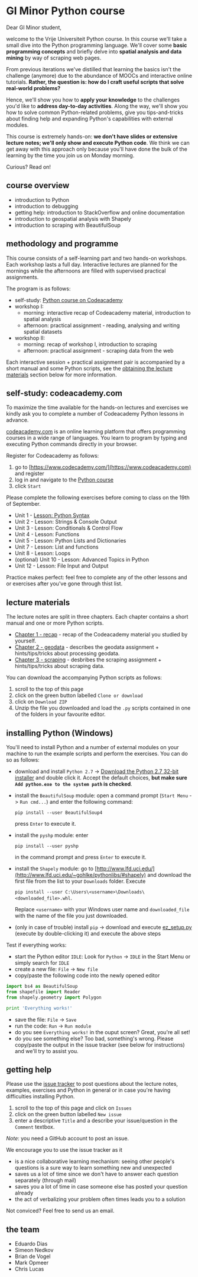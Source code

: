 # GI Minor Python course

Dear GI Minor student, 

welcome to the Vrije Universiteit Python course. In this course we'll take a small dive into the Python programming language. We'll cover some **basic programming concepts** and briefly delve into **spatial analysis and data mining** by way of scraping web pages.

From previous iterations we've distilled that learning the basics isn't the challenge (anymore) due to the abundance of MOOCs and interactive online tutorials. **Rather, the question is: how do I craft useful scripts that solve real-world problems?** 

Hence, we'll show you how to **apply your knowledge** to the challenges you'd like to **address day-to-day activities**. Along the way, we'll show you how to solve common Python-related problems, give you tips-and-tricks about finding help and expanding Python's capabilities with external modules.
   
This course is extremely hands-on: **we don't have slides or extensive lecture notes; we'll only show and execute Python code**. We think we can get away with this approach only because you'll have done the bulk of the learning by the time you join us on Monday morning. 

Curious? Read on!

## course overview

- introduction to Python
- introduction to debugging
- getting help: introduction to StackOverflow and online documentation 
- introduction to geospatial analysis with Shapely
- introduction to scraping with BeautifulSoup

## methodology and programme

This course consists of a self-learning part and two hands-on workshops. Each workshop lasts a full day. Interactive lectures are planned for the mornings while the afternoons are filled with supervised practical assignments.

The program is as follows: 

 - self-study: [Python course on Codeacademy](https://www.codecademy.com/learn/python)
 - workshop I:
   - morning: interactive recap of Codeacademy material, introduction to spatial analysis
   - afternoon: practical assignment - reading, analysing and writing spatial datasets 
 - workshop II: 
   - morning: recap of workshop I, introduction to scraping
   - afternoon: practical assignment - scraping data from the web

Each interactive session + practical assignment pair is accompanied by a short manual and some Python scripts, see the [obtaining the lecture materials](https://github.com/ndkv/gi-minor-python-course#obtaining-the-lecture-materials) section below for more information. 

## self-study: codeacademy.com

To maximize the time available for the hands-on lectures and exercises we kindly ask you to complete a number of Codeacademy Python lessons in advance.
 
 [codeacademy.com](codeacademy.com) is an online learning platform that offers programming courses in a wide range of languages. You learn to program by typing and executing Python commands directly in your browser.
 
 Register for Codeacademy as follows:

1. go to [https://www.codecademy.com/](https://www.codeacademy.com) and register
2. log in and navigate to the [Python course](https://www.codecademy.com/learn/python)
3. click `Start`

Please complete the following exercises before coming to class on the 19th of September. 

- Unit 1 - [Lesson: Python Syntax](https://www.codecademy.com/courses/introduction-to-python-6WeG3/0/1)
- Unit 2 - Lesson: Strings & Console Output
- Unit 3 - Lesson: Conditionals & Control Flow
- Unit 4 - Lesson: Functions
- Unit 5 - Lesson: Python Lists and Dictionaries
- Unit 7 - Lesson: List and functions
- Unit 8 - Lesson: Loops
- (optional) Unit 10 - Lesson: Advanced Topics in Python
- Unit 12 - Lesson: File Input and Output

Practice makes perfect: feel free to complete any of the other lessons and or exercises after you've gone through thist list.

## lecture materials

The lecture notes are split in three chapters. Each chapter contains a short manual and one or more Python scripts. 

- [Chapter 1 - recap](https://github.com/ndkv/gi-minor-python-course/tree/master/1.%20recap) - recap of the Codeacademy material you studied by yourself.
- [Chapter 2 - geodata](https://github.com/ndkv/gi-minor-python-course/tree/master/2.%20geodata) - describes the geodata assignment + hints/tips/tricks about processing geodata.
- [Chapter 3 - scraping](https://github.com/ndkv/gi-minor-python-course/tree/master/3.%20scraping) - desbribes the scraping assignment + hints/tips/tricks about scraping data.


You can download the accompanying Python scripts as follows:

1. scroll to the top of this page
2. click on the green button labelled `Clone or download`
3. click on `Download ZIP`
4. Unzip the file you downloaded and load the `.py` scripts contained in one of the folders in your favourite editor.


## installing Python (Windows) 

You'll need to install Python and a number of external modules on your machine to run the example scripts and perform the exercises. You can do so as follows: 

- download and install `Python 2.7` -> [Download the Python 2.7 32-bit installer](https://www.python.org/ftp/python/2.7.12/python-2.7.12.msi) and double click it. Accept the default choices, **but make sure `Add python.exe to the system path` is checked**.

- install the `BeautifulSoup` module: open a command prompt  (`Start Menu` -> `Run cmd...`) and enter the following command: 

    `pip install --user BeautifulSoup4`
    
    press `Enter` to execute it.

- install the `pyshp` module: enter 

    `pip install --user pyshp` 
    
    in the command prompt and press `Enter` to execute it.

- install the `Shapely` module: go to [http://www.lfd.uci.edu/](http://www.lfd.uci.edu/~gohlke/pythonlibs/#shapely) and download the first file from the list to your `Downloads` folder. Execute 

    `pip install --user C:\Users\<username>\Downloads\<downloaded_file>.whl`. 
    
    Replace `<username>` with your Windows user name and `downloaded_file` with the name of the file you just downloaded.

- (only in case of trouble) install `pip` -> download and execute [ez_setup.py](https://bootstrap.pypa.io/ez_setup.py ) (execute by double-clicking it) and execute the above steps

Test if everything works: 

- start the Python editor `IDLE`: Look for `Python` -> `IDLE` in the Start Menu or simply search for `IDLE` 
- create a new file: `File` -> `New file` 
- copy/paste the following code into the newly opened editor

```python
import bs4 as BeautifulSoup
from shapefile import Reader
from shapely.geometry import Polygon

print 'Everything works!'

```
- save the file: `File` -> `Save`
- run the code: `Run` -> `Run module`
- do you see `Everything works!` in the ouput screen? Great, you're all set!
- do you see something else? Too bad, something's wrong. Please copy/paste the output in the issue tracker (see below for instructions) and we'll try to assist you.

## getting help

Please use the [issue tracker](https://github.com/ndkv/gi-minor-python-course/issues) to post questions about the lecture notes, examples, exercises and Python in general or in case you're having difficulties installing Python. 

1. scroll to the top of this page and click on `Issues`
2. click on the green button labelled `New issue`
3. enter a descriptive `Title` and a describe your issue/question in the `Comment` textbox.
 
*Note*: you need a GitHub account to post an issue.
 
We encourage you to use the issue tracker as it 

- is a nice collaborative learning mechanism: seeing other people's questions is a sure way to learn something new and unexpected
- saves us a lot of time since we don't have to answer each question separately (through mail)
- saves you a lot of time in case someone else has posted your question already
- the act of verbalizing your problem often times leads you to a solution 
 
 
 Not conviced? Feel free to send us an email. 

## the team

- Eduardo Dias
- Simeon Nedkov
- Brian de Vogel
- Mark Opmeer
- Chris Lucas